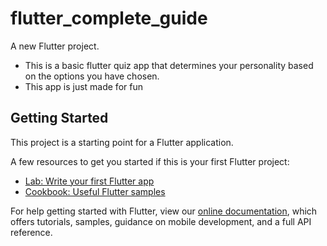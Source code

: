 # flutter_complete_guide
A new Flutter project.
<ul>
  <li>This is a basic flutter quiz app that determines your personality based on the options you have chosen.</li>
  <li>This app is just made for fun</li>
 </ul>

## Getting Started

This project is a starting point for a Flutter application.

A few resources to get you started if this is your first Flutter project:

- [Lab: Write your first Flutter app](https://flutter.dev/docs/get-started/codelab)
- [Cookbook: Useful Flutter samples](https://flutter.dev/docs/cookbook)

For help getting started with Flutter, view our
[online documentation](https://flutter.dev/docs), which offers tutorials,
samples, guidance on mobile development, and a full API reference.
